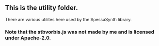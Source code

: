 ## This is the utility folder.
There are various utilites here used by the SpessaSynth library.

### Note that the stbvorbis.js was not made by me and is licensed under Apache-2.0.